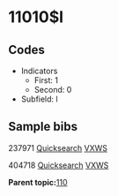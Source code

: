 # 11010$l

## Codes

-   Indicators
    -   First: 1
    -   Second: 0
-   Subfield: l

## Sample bibs

237971 [Quicksearch](https://search.library.yale.edu/catalog/237971) [VXWS](http://prodorbis.library.yale.edu:7014/vxws/GetHoldingsService?bibId=237971)

404718 [Quicksearch](https://search.library.yale.edu/catalog/404718) [VXWS](http://prodorbis.library.yale.edu:7014/vxws/GetHoldingsService?bibId=404718)

**Parent topic:**[110](../../tags/110/110.md)

